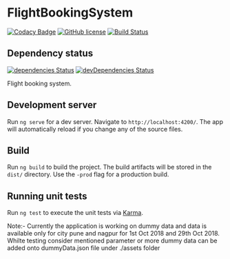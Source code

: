 # FlightBookingSystem

[![Codacy Badge](https://api.codacy.com/project/badge/Grade/a88d2cc964cb4a7db929b5278dcaaff5)](https://www.codacy.com/app/tushar/code-challenge1?utm_source=github.com&amp;utm_medium=referral&amp;utm_content=nimjetushar/code-challenge1&amp;utm_campaign=Badge_Grade)
[![GitHub license](https://img.shields.io/github/license/nimjetushar/code-challenge1.svg)](https://github.com/nimjetushar/code-challenge1/blob/master/LICENSE)
[![Build Status](https://semaphoreci.com/api/v1/nimjetushar/code-challenge1/branches/master/shields_badge.svg)](https://semaphoreci.com/nimjetushar/code-challenge1)

## Dependency status

[![dependencies Status](https://david-dm.org/nimjetushar/code-challenge1/status.svg)](https://david-dm.org/nimjetushar/code-challenge1)
[![devDependencies Status](https://david-dm.org/nimjetushar/code-challenge1/dev-status.svg)](https://david-dm.org/nimjetushar/code-challenge1?type=dev)

Flight booking system.

## Development server

Run `ng serve` for a dev server. Navigate to `http://localhost:4200/`. The app will automatically reload if you change any of the source files.

## Build

Run `ng build` to build the project. The build artifacts will be stored in the `dist/` directory. Use the `-prod` flag for a production build.

## Running unit tests

Run `ng test` to execute the unit tests via [Karma](https://karma-runner.github.io).



Note:- Currently the application is working on dummy data and data is available only for city pune and nagpur for 1st Oct 2018 and 29th Oct 2018. Whilte testing consider mentioned parameter or more dummy data can be added onto dummyData.json file under ./assets folder
